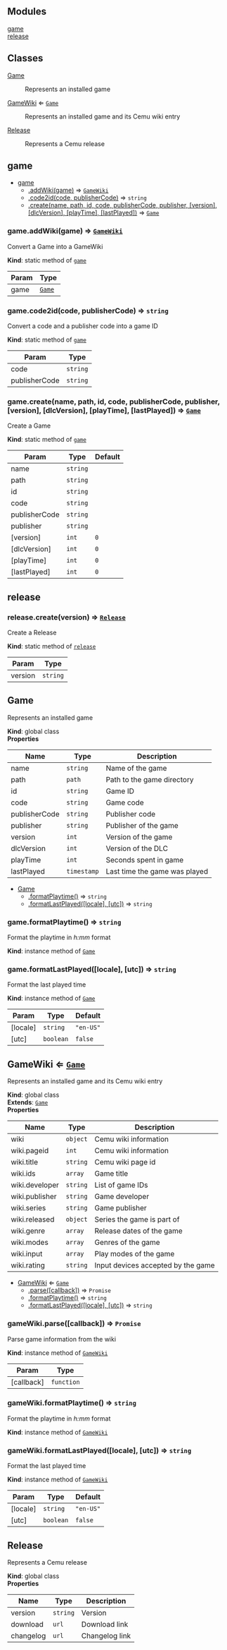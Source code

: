 ## Modules

<dl>
<dt><a href="#module_game">game</a></dt>
<dd></dd>
<dt><a href="#module_release">release</a></dt>
<dd></dd>
</dl>

## Classes

<dl>
<dt><a href="#Game">Game</a></dt>
<dd><p>Represents an installed game</p>
</dd>
<dt><a href="#GameWiki">GameWiki</a> ⇐ <code><a href="#Game">Game</a></code></dt>
<dd><p>Represents an installed game and its Cemu wiki entry</p>
</dd>
<dt><a href="#Release">Release</a></dt>
<dd><p>Represents a Cemu release</p>
</dd>
</dl>

<a name="module_game"></a>

## game

* [game](#module_game)
    * [.addWiki(game)](#module_game.addWiki) ⇒ [<code>GameWiki</code>](#GameWiki)
    * [.code2id(code, publisherCode)](#module_game.code2id) ⇒ <code>string</code>
    * [.create(name, path, id, code, publisherCode, publisher, [version], [dlcVersion], [playTime], [lastPlayed])](#module_game.create) ⇒ [<code>Game</code>](#Game)

<a name="module_game.addWiki"></a>

### game.addWiki(game) ⇒ [<code>GameWiki</code>](#GameWiki)
Convert a Game into a GameWiki

**Kind**: static method of [<code>game</code>](#module_game)  

| Param | Type |
| --- | --- |
| game | [<code>Game</code>](#Game) | 

<a name="module_game.code2id"></a>

### game.code2id(code, publisherCode) ⇒ <code>string</code>
Convert a code and a publisher code into a game ID

**Kind**: static method of [<code>game</code>](#module_game)  

| Param | Type |
| --- | --- |
| code | <code>string</code> | 
| publisherCode | <code>string</code> | 

<a name="module_game.create"></a>

### game.create(name, path, id, code, publisherCode, publisher, [version], [dlcVersion], [playTime], [lastPlayed]) ⇒ [<code>Game</code>](#Game)
Create a Game

**Kind**: static method of [<code>game</code>](#module_game)  

| Param | Type | Default |
| --- | --- | --- |
| name | <code>string</code> |  | 
| path | <code>string</code> |  | 
| id | <code>string</code> |  | 
| code | <code>string</code> |  | 
| publisherCode | <code>string</code> |  | 
| publisher | <code>string</code> |  | 
| [version] | <code>int</code> | <code>0</code> | 
| [dlcVersion] | <code>int</code> | <code>0</code> | 
| [playTime] | <code>int</code> | <code>0</code> | 
| [lastPlayed] | <code>int</code> | <code>0</code> | 

<a name="module_release"></a>

## release
<a name="module_release.create"></a>

### release.create(version) ⇒ [<code>Release</code>](#Release)
Create a Release

**Kind**: static method of [<code>release</code>](#module_release)  

| Param | Type |
| --- | --- |
| version | <code>string</code> | 

<a name="Game"></a>

## Game
Represents an installed game

**Kind**: global class  
**Properties**

| Name | Type | Description |
| --- | --- | --- |
| name | <code>string</code> | Name of the game |
| path | <code>path</code> | Path to the game directory |
| id | <code>string</code> | Game ID |
| code | <code>string</code> | Game code |
| publisherCode | <code>string</code> | Publisher code |
| publisher | <code>string</code> | Publisher of the game |
| version | <code>int</code> | Version of the game |
| dlcVersion | <code>int</code> | Version of the DLC |
| playTime | <code>int</code> | Seconds spent in game |
| lastPlayed | <code>timestamp</code> | Last time the game was played |


* [Game](#Game)
    * [.formatPlaytime()](#Game+formatPlaytime) ⇒ <code>string</code>
    * [.formatLastPlayed([locale], [utc])](#Game+formatLastPlayed) ⇒ <code>string</code>

<a name="Game+formatPlaytime"></a>

### game.formatPlaytime() ⇒ <code>string</code>
Format the playtime in *h:mm* format

**Kind**: instance method of [<code>Game</code>](#Game)  
<a name="Game+formatLastPlayed"></a>

### game.formatLastPlayed([locale], [utc]) ⇒ <code>string</code>
Format the last played time

**Kind**: instance method of [<code>Game</code>](#Game)  

| Param | Type | Default |
| --- | --- | --- |
| [locale] | <code>string</code> | <code>&quot;en-US&quot;</code> | 
| [utc] | <code>boolean</code> | <code>false</code> | 

<a name="GameWiki"></a>

## GameWiki ⇐ [<code>Game</code>](#Game)
Represents an installed game and its Cemu wiki entry

**Kind**: global class  
**Extends**: [<code>Game</code>](#Game)  
**Properties**

| Name | Type | Description |
| --- | --- | --- |
| wiki | <code>object</code> | Cemu wiki information |
| wiki.pageid | <code>int</code> | Cemu wiki information |
| wiki.title | <code>string</code> | Cemu wiki page id |
| wiki.ids | <code>array</code> | Game title |
| wiki.developer | <code>string</code> | List of game IDs |
| wiki.publisher | <code>string</code> | Game developer |
| wiki.series | <code>string</code> | Game publisher |
| wiki.released | <code>object</code> | Series the game is part of |
| wiki.genre | <code>array</code> | Release dates of the game |
| wiki.modes | <code>array</code> | Genres of the game |
| wiki.input | <code>array</code> | Play modes of the game |
| wiki.rating | <code>string</code> | Input devices accepted by the game |


* [GameWiki](#GameWiki) ⇐ [<code>Game</code>](#Game)
    * [.parse([callback])](#GameWiki+parse) ⇒ <code>Promise</code>
    * [.formatPlaytime()](#Game+formatPlaytime) ⇒ <code>string</code>
    * [.formatLastPlayed([locale], [utc])](#Game+formatLastPlayed) ⇒ <code>string</code>

<a name="GameWiki+parse"></a>

### gameWiki.parse([callback]) ⇒ <code>Promise</code>
Parse game information from the wiki

**Kind**: instance method of [<code>GameWiki</code>](#GameWiki)  

| Param | Type |
| --- | --- |
| [callback] | <code>function</code> | 

<a name="Game+formatPlaytime"></a>

### gameWiki.formatPlaytime() ⇒ <code>string</code>
Format the playtime in *h:mm* format

**Kind**: instance method of [<code>GameWiki</code>](#GameWiki)  
<a name="Game+formatLastPlayed"></a>

### gameWiki.formatLastPlayed([locale], [utc]) ⇒ <code>string</code>
Format the last played time

**Kind**: instance method of [<code>GameWiki</code>](#GameWiki)  

| Param | Type | Default |
| --- | --- | --- |
| [locale] | <code>string</code> | <code>&quot;en-US&quot;</code> | 
| [utc] | <code>boolean</code> | <code>false</code> | 

<a name="Release"></a>

## Release
Represents a Cemu release

**Kind**: global class  
**Properties**

| Name | Type | Description |
| --- | --- | --- |
| version | <code>string</code> | Version |
| download | <code>url</code> | Download link |
| changelog | <code>url</code> | Changelog link |

